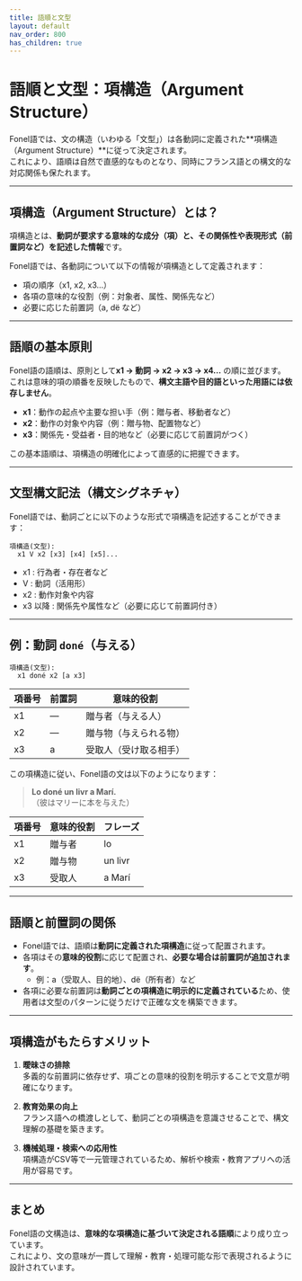 ```yaml
---
title: 語順と文型
layout: default
nav_order: 800
has_children: true
---
```


# 語順と文型：項構造（Argument Structure）

Fonel語では、文の構造（いわゆる「文型」）は各動詞に定義された**項構造（Argument Structure）**に従って決定されます。  
これにより、語順は自然で直感的なものとなり、同時にフランス語との構文的な対応関係も保たれます。

---

## 項構造（Argument Structure）とは？

項構造とは、**動詞が要求する意味的な成分（項）と、その関係性や表現形式（前置詞など）を記述した情報**です。

Fonel語では、各動詞について以下の情報が項構造として定義されます：

- 項の順序（x1, x2, x3…）
- 各項の意味的な役割（例：対象者、属性、関係先など）
- 必要に応じた前置詞（a, dë など）

---

## 語順の基本原則

Fonel語の語順は、原則として**x1 → 動詞 → x2 → x3 → x4…** の順に並びます。  
これは意味的項の順番を反映したもので、**構文主語や目的語といった用語には依存しません**。

- **x1**：動作の起点や主要な担い手（例：贈与者、移動者など）
- **x2**：動作の対象や内容（例：贈与物、配置物など）
- **x3**：関係先・受益者・目的地など（必要に応じて前置詞がつく）

この基本語順は、項構造の明確化によって直感的に把握できます。

---

## 文型構文記法（構文シグネチャ）

Fonel語では、動詞ごとに以下のような形式で項構造を記述することができます：

```
項構造(文型):
  x1 V x2 [x3] [x4] [x5]...
```

- x1 : 行為者・存在者など
- V  : 動詞（活用形）
- x2 : 動作対象や内容
- x3 以降 : 関係先や属性など（必要に応じて前置詞付き）

---

## 例：動詞 `doné`（与える）

```
項構造(文型):
  x1 doné x2 [a x3]
```

| 項番号 | 前置詞 | 意味的役割             |
|--------|--------|------------------------|
| x1     | —      | 贈与者（与える人）     |
| x2     | —      | 贈与物（与えられる物） |
| x3     | a      | 受取人（受け取る相手） |

この項構造に従い、Fonel語の文は以下のようになります：

> **Lo doné un livr a Marí.**  
> （彼はマリーに本を与えた）

| 項番号 | 意味的役割       | フレーズ         |
|--------|------------------|------------------|
| x1     | 贈与者           | lo               |
| x2     | 贈与物           | un livr          |
| x3     | 受取人           | a Marí           |

---

## 語順と前置詞の関係

- Fonel語では、語順は**動詞に定義された項構造**に従って配置されます。
- 各項はその**意味的役割**に応じて配置され、**必要な場合は前置詞が追加されます**。
  - 例：a（受取人、目的地）、dë（所有者）など
- 各項に必要な前置詞は**動詞ごとの項構造に明示的に定義されている**ため、使用者は文型のパターンに従うだけで正確な文を構築できます。

---

## 項構造がもたらすメリット

1. **曖昧さの排除**  
   多義的な前置詞に依存せず、項ごとの意味的役割を明示することで文意が明確になります。

2. **教育効果の向上**  
   フランス語への橋渡しとして、動詞ごとの項構造を意識させることで、構文理解の基礎を築きます。

3. **機械処理・検索への応用性**  
   項構造がCSV等で一元管理されているため、解析や検索・教育アプリへの活用が容易です。

---

## まとめ

Fonel語の文構造は、**意味的な項構造に基づいて決定される語順**により成り立っています。  
これにより、文の意味が一貫して理解・教育・処理可能な形で表現されるように設計されています。
